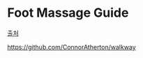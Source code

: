 Foot Massage Guide
===

[출처](https://codepen.io/team/movement/pen/rrzjJb)

<https://github.com/ConnorAtherton/walkway>
